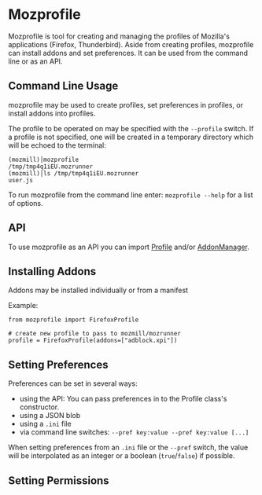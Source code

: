 # Mozprofile

Mozprofile is tool for creating and managing the profiles of Mozilla's
applications (Firefox, Thunderbird). Aside from creating profiles,
mozprofile can install addons and set preferences.  It can be used
from the command line or as an API.

## Command Line Usage

mozprofile may be used to create profiles, set preferences in
profiles, or install addons into profiles.

The profile to be operated on may be specified with the `--profile`
switch. If a profile is not specified, one will be created in a
temporary directory which will be echoed to the terminal:

    (mozmill)│mozprofile 
    /tmp/tmp4q1iEU.mozrunner
    (mozmill)│ls /tmp/tmp4q1iEU.mozrunner
    user.js

To run mozprofile from the command line enter:
`mozprofile --help` for a list of options.


## API

To use mozprofile as an API you can import
[Profile](https://github.com/mozautomation/mozmill/tree/master/mozprofile/mozprofile/profile.py)
and/or
[AddonManager](https://github.com/mozautomation/mozmill/tree/master/mozprofile/mozprofile/addons.py). 

## Installing Addons

Addons may be installed individually or from a manifest

Example:

	from mozprofile import FirefoxProfile
	
	# create new profile to pass to mozmill/mozrunner
	profile = FirefoxProfile(addons=["adblock.xpi"])


## Setting Preferences

Preferences can be set in several ways:

- using the API: You can pass preferences in to the Profile class's
  constructor.
- using a JSON blob
- using a `.ini` file
- via command line switches: `--pref key:value --pref key:value [...]`

When setting preferences from  an `.ini` file or the `--pref` switch,
the value will be interpolated as an integer or a boolean
(`true`/`false`) if possible.

## Setting Permissions

